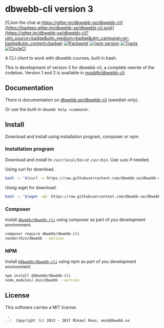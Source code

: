 dbwebb-cli version 3
================================

[![Join the chat at https://gitter.im/dbwebb-se/dbwebb-cli](https://badges.gitter.im/dbwebb-se/dbwebb-cli.svg)](https://gitter.im/dbwebb-se/dbwebb-cli?utm_source=badge&utm_medium=badge&utm_campaign=pr-badge&utm_content=badge)
[![Packagist](https://poser.pugx.org/dbwebb/dbwebb-cli/v/stable)](https://packagist.org/packages/dbwebb/dbwebb-cli)
[![npm version](https://badge.fury.io/js/%40dbwebb%2Fdbwebb-cli.svg)](https://badge.fury.io/js/%40dbwebb%2Fdbwebb-cli)
[![Travis](https://travis-ci.org/dbwebb-se/dbwebb-cli.svg?branch=master)](https://travis-ci.org/dbwebb-se/dbwebb-cli)
[![CircleCI](https://circleci.com/gh/dbwebb-se/dbwebb-cli.svg?style=svg)](https://circleci.com/gh/dbwebb-se/dbwebb-cli)

A CLI client to work with dbwebb courses, built in bash.

This is development of version 3 for dbwebb-cli, a complete rewrite of the codebas. Version 1 and 2 is available in [mosbth/dbwebb-cli](https://github.com/mosbth/dbwebb-cli).



Documentation
------------------

There is documentation on [dbwebb.se/dbwebb-cli](https://dbwebb.se/dbwebb-cli) (swedish only).

Or use the built-in `dbwebb help <command>`.



Install
------------------

Download and install using installation program, composer or npm.



### Installation program

Download and install to `/usr/local/bin` or `/usr/bin`. Use `sudo` if needed.

Using curl for download.

```bash
bash -c "$(curl -s https://raw.githubusercontent.com/dbwebb-se/dbwebb-cli/master/release/latest/install)"
```

Using wget for download.

```bash
bash -c "$(wget -qO- https://raw.githubusercontent.com/dbwebb-se/dbwebb-cli/master/release/latest/install)"
```



### Composer

Install [`dbwebb/dbwebb-cli`](https://packagist.org/packages/dbwebb/dbwebb-cli) using composer as part of you development environment.

```bash
composer require dbwebb/dbwebb-cli
vendor/bin/dbwebb --version
```



### NPM

Install [`@dbwebb/dbwebb-cli`](https://www.npmjs.com/package/@dbwebb/dbwebb-cli) using npm as part of you development environment.

```bash
npm install @dbwebb/dbwebb-cli
node_modules/.bin/dbwebb --version
```



License
------------------

This software carries a MIT license.



```
 .  
..:  Copyright (c) 2013 - 2017 Mikael Roos, mos@dbwebb.se
```
